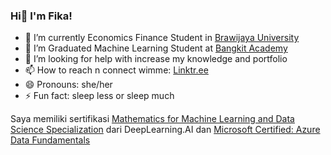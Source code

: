 ### Hi👋 I'm Fika!

- 🔭 I’m currently Economics Finance Student in [Brawijaya University](https://ie.feb.ub.ac.id/ekp/)
- 🌱 I’m Graduated Machine Learning Student at [Bangkit Academy](https://grow.google/intl/id_id/bangkit/?tab=machine-learning)
- 🤔 I’m looking for help with increase my knowledge and portfolio
- 📫 How to reach n connect wimme: [Linktr.ee](https://linktr.ee/keenaragg)
- 😄 Pronouns: she/her
- ⚡ Fun fact: sleep less or sleep much

Saya memiliki sertifikasi [Mathematics for Machine Learning and Data Science Specialization](https://www.coursera.org/account/accomplishments/specialization/certificate/YTFYZQFWZUCT) dari DeepLearning.AI dan 
[ Microsoft Certified: Azure Data Fundamentals](https://drive.google.com/drive/folders/1Pz60ytsGkfu6IJtOxOlh8NUu0NT6W_v9?usp=sharing)
